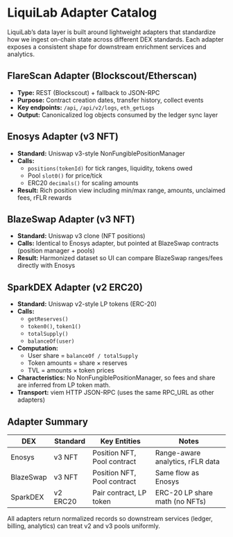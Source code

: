 # LiquiLab Adapter Catalog

LiquiLab’s data layer is built around lightweight adapters that standardize how we ingest on-chain state across different DEX standards. Each adapter exposes a consistent shape for downstream enrichment services and analytics.

## FlareScan Adapter (Blockscout/Etherscan)
- **Type:** REST (Blockscout) + fallback to JSON-RPC
- **Purpose:** Contract creation dates, transfer history, collect events
- **Key endpoints:** `/api`, `/api/v2/logs`, `eth_getLogs`
- **Output:** Canonicalized log objects consumed by the ledger sync layer

## Enosys Adapter (v3 NFT)
- **Standard:** Uniswap v3-style NonFungiblePositionManager
- **Calls:**
  - `positions(tokenId)` for tick ranges, liquidity, tokens owed
  - Pool `slot0()` for price/tick
  - ERC20 `decimals()` for scaling amounts
- **Result:** Rich position view including min/max range, amounts, unclaimed fees, rFLR rewards

## BlazeSwap Adapter (v3 NFT)
- **Standard:** Uniswap v3 clone (NFT positions)
- **Calls:** Identical to Enosys adapter, but pointed at BlazeSwap contracts (position manager + pools)
- **Result:** Harmonized dataset so UI can compare BlazeSwap ranges/fees directly with Enosys

## SparkDEX Adapter (v2 ERC20)
- **Standard:** Uniswap v2-style LP tokens (ERC-20)
- **Calls:**
  - `getReserves()`
  - `token0()`, `token1()`
  - `totalSupply()`
  - `balanceOf(user)`
- **Computation:**
  - User share = `balanceOf / totalSupply`
  - Token amounts = share × reserves
  - TVL = amounts × token prices
- **Characteristics:** No NonFungiblePositionManager, so fees and share are inferred from LP token math.
- **Transport:** viem HTTP JSON-RPC (uses the same RPC_URL as other adapters)

## Adapter Summary
| DEX        | Standard | Key Entities                  | Notes                             |
|------------|----------|-------------------------------|-----------------------------------|
| Enosys     | v3 NFT   | Position NFT, Pool contract   | Range-aware analytics, rFLR data  |
| BlazeSwap  | v3 NFT   | Position NFT, Pool contract   | Same flow as Enosys               |
| SparkDEX   | v2 ERC20 | Pair contract, LP token       | ERC-20 LP share math (no NFTs)    |

All adapters return normalized records so downstream services (ledger, billing, analytics) can treat v2 and v3 pools uniformly.
